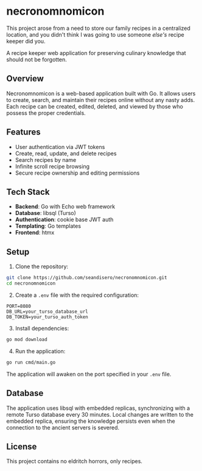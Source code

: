 # necronomnomicon

This project arose from a need to store our family recipes in a centralized location, and you didn't think I was going to use someone *else's* recipe keeper did you. 

A recipe keeper web application for preserving culinary knowledge that should not be forgotten.

## Overview

Necronomnomicon is a web-based application built with Go. It allows users to create, search, and maintain their recipes online without any nasty adds. Each recipe can be created, edited, deleted, and viewed by those who possess the proper credentials.

## Features

- User authentication via JWT tokens
- Create, read, update, and delete recipes
- Search recipes by name
- Infinite scroll recipe browsing
- Secure recipe ownership and editing permissions

## Tech Stack

- **Backend**: Go with Echo web framework
- **Database**: libsql (Turso)
- **Authentication**: cookie base JWT auth
- **Templating**: Go templates
- **Frontend**: htmx

## Setup

1. Clone the repository:
```bash
git clone https://github.com/seandisero/necronomnomicon.git
cd necronomnomicon
```

2. Create a `.env` file with the required configuration:
```
PORT=8080
DB_URL=your_turso_database_url
DB_TOKEN=your_turso_auth_token
```

3. Install dependencies:
```bash
go mod download
```

4. Run the application:
```bash
go run cmd/main.go
```

The application will awaken on the port specified in your `.env` file.

## Database

The application uses libsql with embedded replicas, synchronizing with a remote Turso database every 30 minutes. Local changes are written to the embedded replica, ensuring the knowledge persists even when the connection to the ancient servers is severed.

## License

This project contains no eldritch horrors, only recipes.
